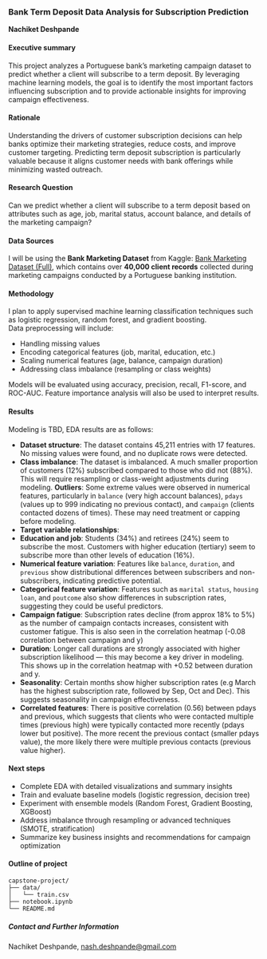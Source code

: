 ### Bank Term Deposit Data Analysis for Subscription Prediction

**Nachiket Deshpande**

#### Executive summary
This project analyzes a Portuguese bank’s marketing campaign dataset to predict whether a client will subscribe to a term deposit. By leveraging machine learning models, the goal is to identify the most important factors influencing subscription and to provide actionable insights for improving campaign effectiveness.

#### Rationale
Understanding the drivers of customer subscription decisions can help banks optimize their marketing strategies, reduce costs, and improve customer targeting. Predicting term deposit subscription is particularly valuable because it aligns customer needs with bank offerings while minimizing wasted outreach.

#### Research Question
Can we predict whether a client will subscribe to a term deposit based on attributes such as age, job, marital status, account balance, and details of the marketing campaign?

#### Data Sources
I will be using the **Bank Marketing Dataset** from Kaggle: [Bank Marketing Dataset (Full)](https://www.kaggle.com/datasets/sushant097/bank-marketing-dataset-full), which contains over **40,000 client records** collected during marketing campaigns conducted by a Portuguese banking institution.

#### Methodology
I plan to apply supervised machine learning classification techniques such as logistic regression, random forest, and gradient boosting.  
Data preprocessing will include:  
- Handling missing values  
- Encoding categorical features (job, marital, education, etc.)  
- Scaling numerical features (age, balance, campaign duration)  
- Addressing class imbalance (resampling or class weights)

Models will be evaluated using accuracy, precision, recall, F1-score, and ROC-AUC. Feature importance analysis will also be used to interpret results.

#### Results
Modeling is TBD, EDA results are as follows:
- **Dataset structure**: The dataset contains 45,211 entries with 17 features. No missing values were found, and no duplicate rows were detected.  
- **Class imbalance**: The dataset is imbalanced. A much smaller proportion of customers (12%) subscribed compared to those who did not (88%). This will require resampling or class-weight adjustments during modeling.
**Outliers**: Some extreme values were observed in numerical features, particularly in `balance` (very high account balances), `pdays` (values up to 999 indicating no previous contact), and `campaign` (clients contacted dozens of times). These may need treatment or capping before modeling.
- **Target variable relationships**: 
- **Education and job**: Students (34%) and retirees (24%) seem to subscribe the most. Customers with higher education (tertiary) seem to subscribe more than other levels of education (16%).
- **Numerical feature variation**: Features like `balance`, `duration`, and `previous` show distributional differences between subscribers and non-subscribers, indicating predictive potential. 
- **Categorical feature variation**: Features such as `marital status`, `housing loan`, and `poutcome` also show differences in subscription rates, suggesting they could be useful predictors.
- **Campaign fatigue**: Subscription rates decline (from approx 18% to 5%) as the number of campaign contacts increases, consistent with customer fatigue. This is also seen in the correlation heatmap (-0.08 correlation between campaign and y)
- **Duration**: Longer call durations are strongly associated with higher subscription likelihood — this may become a key driver in modeling. This shows up in the correlation heatmap with +0.52 between duration and y.
- **Seasonality**: Certain months show higher subscription rates (e.g March has the highest subscription rate, followed by Sep, Oct and Dec). This suggests seasonality in campaign effectiveness.
- **Correlated features**: There is positive correlation (0.56) between pdays and previous, which suggests that clients who were contacted multiple times (previous high) were typically contacted more recently (pdays lower but positive). The more recent the previous contact (smaller pdays value), the more likely there were multiple previous contacts (previous value higher).


#### Next steps
- Complete EDA with detailed visualizations and summary insights  
- Train and evaluate baseline models (logistic regression, decision tree)  
- Experiment with ensemble models (Random Forest, Gradient Boosting, XGBoost)  
- Address imbalance through resampling or advanced techniques (SMOTE, stratification)  
- Summarize key business insights and recommendations for campaign optimization

#### Outline of project
```text
capstone-project/
├── data/
│   └── train.csv
├── notebook.ipynb
└── README.md
```
##### Contact and Further Information
Nachiket Deshpande, nash.deshpande@gmail.com